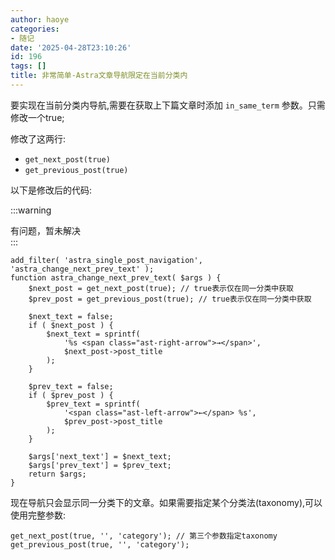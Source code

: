 ```yaml
---
author: haoye
categories:
- 随记
date: '2025-04-28T23:10:26'
id: 196
tags: []
title: 非常简单-Astra文章导航限定在当前分类内
---
```


要实现在当前分类内导航,需要在获取上下篇文章时添加 `in_same_term` 参数。只需修改一个true;

修改了这两行:

  * `get_next_post(true)`
  * `get_previous_post(true)`

以下是修改后的代码:

:::warning

有问题，暂未解决  
:::

    
    
    add_filter( 'astra_single_post_navigation', 'astra_change_next_prev_text' );
    function astra_change_next_prev_text( $args ) {
        $next_post = get_next_post(true); // true表示仅在同一分类中获取
        $prev_post = get_previous_post(true); // true表示仅在同一分类中获取
    
        $next_text = false;
        if ( $next_post ) {
            $next_text = sprintf(
                '%s <span class="ast-right-arrow">→</span>',
                $next_post->post_title
            );
        }
    
        $prev_text = false;
        if ( $prev_post ) {
            $prev_text = sprintf(
                '<span class="ast-left-arrow">←</span> %s',
                $prev_post->post_title
            );
        }
    
        $args['next_text'] = $next_text;
        $args['prev_text'] = $prev_text;
        return $args;
    }
    

现在导航只会显示同一分类下的文章。如果需要指定某个分类法(taxonomy),可以使用完整参数:

    
    
    get_next_post(true, '', 'category'); // 第三个参数指定taxonomy
    get_previous_post(true, '', 'category');
    

